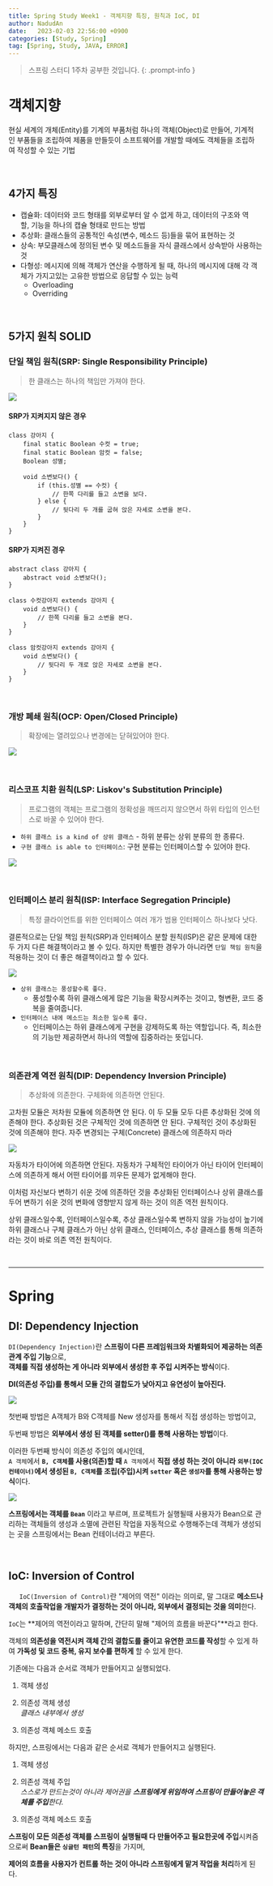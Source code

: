 ```yaml
---
title: Spring Study Week1 - 객체지향 특징, 원칙과 IoC, DI
author: NadudAn
date:   2023-02-03 22:56:00 +0900
categories: [Study, Spring]
tag: [Spring, Study, JAVA, ERROR]
---
```


> 스프링 스터디 1주차 공부한 것입니다.
{: .prompt-info }

# 객체지향

현실 세계의 개체(Entity)를 기계의 부품처럼 하나의 객체(Object)로 만들어, 기계적인 부품들을 조립하여 제품을 만들듯이 소프트웨어를 개발할 때에도 객체들을 조립하여 작성할 수 있는 기법

<br>

## 4가지 특징

 - 캡슐화: 데이터와 코드 형태를 외부로부터 알 수 없게 하고, 데이터의 구조와 역할, 기능을 하나의 캡슐 형태로 만드는 방법
 - 추상화: 클래스들의 공통적인 속성(변수, 메소드 등)들을 묶어 표현하는 것
 - 상속: 부모클래스에 정의된 변수 및 메소드들을 자식 클래스에서 상속받아 사용하는 것
 - 다형성: 메시지에 의해 객체가 연산을 수행하게 될 때, 하나의 메시지에 대해 각 객체가 가지고있는 고유한 방법으로 응답할 수 있는 능력
	 - Overloading
	 - Overriding

<br>

## 5가지 원칙 SOLID

### 단일 책임 원칙(SRP: Single Responsibility Principle)
> 한 클래스는 하나의 책임만 가져야 한다.

![](https://img1.daumcdn.net/thumb/R1280x0/?scode=mtistory2&fname=https%3A%2F%2Fblog.kakaocdn.net%2Fdn%2FcuqYdD%2FbtrwqL6MF7H%2FJVDhLUazvF7brBQ77jU1Qk%2Fimg.png)
#### SRP가 지켜지지 않은 경우

~~~
class 강아지 { 
	final static Boolean 수컷 = true; 
	final static Boolean 암컷 = false; 
	Boolean 성별; 
	
	void 소변보다() { 
		if (this.성별 == 수컷) {
			// 한쪽 다리를 들고 소변을 보다. 
		} else { 
			// 뒷다리 두 개를 굽혀 앉은 자세로 소변을 본다. 
		} 
	} 
}
~~~

#### SRP가 지켜진 경우

~~~
abstract class 강아지 { 
	abstract void 소변보다(); 
} 

class 수컷강아지 extends 강아지 { 
	void 소변보다() { 
		// 한쪽 다리를 들고 소변을 본다. 
	} 
} 

class 암컷강아지 extends 강아지 { 
	void 소변보다() { 
		// 뒷다리 두 개로 앉은 자세로 소변을 본다. 
	} 
}
~~~

<br>

### 개방 폐쇄 원칙(OCP: Open/Closed Principle)
> 확장에는 열려있으나 변경에는 닫혀있어야 한다.

![](https://img1.daumcdn.net/thumb/R1280x0/?scode=mtistory2&fname=https%3A%2F%2Fblog.kakaocdn.net%2Fdn%2FdEDRSC%2FbtrwA7tELrM%2FzZoziv44Xxtfwa1YrW4blK%2Fimg.png)

<br>

### 리스코프 치환 원칙(LSP: Liskov's Substitution Principle)
> 프로그램의 객체는 프로그램의 정확성을 깨뜨리지 않으면서 하위 타입의 인스턴스로 바꿀 수 있어야 한다.

-   `하위 클래스 is a kind of 상위 클래스` - 하위 분류는 상위 분류의 한 종류다.
-   `구현 클래스 is able to 인터페이스`: 구현 분류는 인터페이스할 수 있어야 한다.

![](https://img1.daumcdn.net/thumb/R1280x0/?scode=mtistory2&fname=https%3A%2F%2Fblog.kakaocdn.net%2Fdn%2FXaUKI%2FbtrwA7f7P3m%2F8c8r4X5uxYMN0BYcOyklp1%2Fimg.png)

<br>

### 인터페이스 분리 원칙(ISP: Interface Segregation Principle)
>특정 클라이언트를 위한 인터페이스 여러 개가 범용 인터페이스 하나보다 낫다.

 결론적으로는 단일 책임 원칙(SRP)과 인터페이스 분할 원칙(ISP)은 같은 문제에 대한 두 가지 다른 해결책이라고 볼 수 있다. 하지만 특별한 경우가 아니라면 `단일 책임 원칙`을 적용하는 것이 더 좋은 해결책이라고 할 수 있다.


![](https://img1.daumcdn.net/thumb/R1280x0/?scode=mtistory2&fname=https%3A%2F%2Fblog.kakaocdn.net%2Fdn%2Fb6SEzY%2FbtrwwsLTglL%2FmknVKvSLZfh5gvbp3tqssk%2Fimg.png)

-   `상위 클래스는 풍성할수록 좋다.`
    -   풍성할수록 하위 클래스에게 많은 기능을 확장시켜주는 것이고, 형변환, 코드 중복을 줄여줍니다.
-   `인터페이스 내에 메소드는 최소한 일수록 좋다.`
    -   인터페이스는 하위 클래스에게 구현을 강제하도록 하는 역할입니다. 즉, 최소한의 기능만 제공하면서 하나의 역할에 집중하라는 뜻입니다.

<br>

### 의존관계 역전 원칙(DIP: Dependency Inversion Principle)
>추상화에 의존한다. 구체화에 의존하면 안된다.

고차원 모듈은 저차원 모듈에 의존하면 안 된다. 이 두 모듈 모두 다른 추상화된 것에 의존해야 한다.
추상화된 것은 구체적인 것에 의존하면 안 된다. 구체적인 것이 추상화된 것에 의존해야 한다.
자주 변경되는 구체(Concrete) 클래스에 의존하지 마라


![](https://img1.daumcdn.net/thumb/R1280x0/?scode=mtistory2&fname=http%3A%2F%2Fcfile6.uf.tistory.com%2Fimage%2F235E853E569870EA358109)

자동차가 타이어에 의존하면 안된다. 자동차가 구체적인 타이어가 아닌 타이어 인터페이스에 의존하게 해서 어떤 타이어를 끼우든 문제가 없게해야 한다.

이처럼 자신보다 변하기 쉬운 것에 의존하던 것을 추상화된 인터페이스나 상위 클래스를 두어 변하기 쉬운 것의 변화에 영향받지 않게 하는 것이 의존 역전 원칙이다.

상위 클래스일수록, 인터페이스일수록, 추상 클래스일수록 변하지 않을 가능성이 높기에 하위 클래스나 구체 클래스가 아닌 상위 클래스, 인터페이스, 추상 클래스를 통해 의존하라는 것이 바로 의존 역전 원칙이다.

<br>

---

# Spring

## DI: Dependency Injection

`DI(Dependency Injection)`란 **스프링이 다른 프레임워크와 차별화되어 제공하는 의존 관계 주입 기능**으로,  
**객체를 직접 생성하는 게 아니라 외부에서 생성한 후 주입 시켜주는 방식**이다.

**DI(의존성 주입)를 통해서 모듈 간의 결합도가 낮아지고 유연성이 높아진다.**

![](https://velog.velcdn.com/images%2Fgillog%2Fpost%2F08489bda-549e-4dae-851b-8ae1734bf85e%2F21373937580AEF9B37.jpg)


첫번째 방법은 A객체가 B와 C객체를 New 생성자를 통해서 직접 생성하는 방법이고, 

두번째 방법은 **외부에서 생성 된 객체를 setter()를 통해 사용하는 방법**이다. 

이러한 두번째 방식이 의존성 주입의 예시인데,  
`A 객체`에서 **`B, C객체`를 사용(의존)할 때** `A 객체`에서 **직접 생성 하는 것이 아니라** **`외부(IOC컨테이너)`에서 생성된 `B, C객체`를 조립(주입)시켜 `setter` 혹은 `생성자`를 통해 사용하는 방식**이다.

![](https://velog.velcdn.com/images%2Fgillog%2Fpost%2F41f2eb24-fce2-4b7e-b9ac-d5c3ce97d213%2F22535642580C4AF12C.jpg)

**스프링에서는 객체를 `Bean`** 이라고 부르며, 프로젝트가 실행될때 사용자가 Bean으로 관리하는 객체들의 생성과 소멸에 관련된 작업을 자동적으로 수행해주는데 객체가 생성되는 곳을 스프링에서는 Bean 컨테이너라고 부른다.

<br>

## IoC: Inversion of Control

`   IoC(Inversion of Control)`란 "제어의 역전" 이라는 의미로, 말 그대로 **메소드나 객체의 호출작업을 개발자가 결정하는 것이 아니라, 외부에서 결정되는 것을 의미**한다.

`IoC`는 **제어의 역전이라고 말하며, 간단히 말해 "제어의 흐름을 바꾼다"**라고 한다.

객체의 **의존성을 역전시켜 객체 간의 결합도를 줄이고 유연한 코드를 작성**할 수 있게 하여 **가독성 및 코드 중복, 유지 보수를 편하게** 할 수 있게 한다.

기존에는 다음과 순서로 객체가 만들어지고 실행되었다.

1.  객체 생성
    
2.  의존성 객체 생성  
    _클래스 내부에서 생성_
    
3.  의존성 객체 메소드 호출 
    

하지만, 스프링에서는 다음과 같은 순서로 객체가 만들어지고 실행된다.

1.  객체 생성
    
2.  의존성 객체 주입  
    _스스로가 만드는것이 아니라 제어권을 **스프링에게 위임하여 스프링이 만들어놓은 객체를 주입**한다._
    
3.  의존성 객체 메소드 호출
    

**스프링이 모든 의존성 객체를 스프링이 실행될때 다 만들어주고 필요한곳에 주입**시켜줌으로써 **Bean들은 `싱글턴 패턴`의 특징**을 가지며, 

**제어의 흐름을 사용자가 컨트롤 하는 것이 아니라 스프링에게 맡겨 작업을 처리**하게 된다. 


